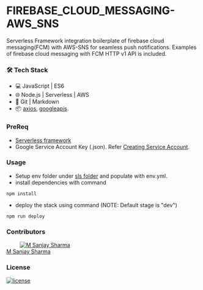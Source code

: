 # FIREBASE_CLOUD_MESSAGING-AWS_SNS

Serverless Framework integration boilerplate of firebase cloud messaging(FCM) with AWS-SNS for seamless push notifications.
Examples of firebase cloud messaging with FCM HTTP v1 API is included.

### 🛠 Tech Stack

- 💻 JavaScript | ES6
- 🌐 Node.js | Serverless | AWS
- 🔧 Git | Markdown
- 📦 [axios](https://github.com/axios/axios), [googleapis](https://github.com/googleapis/googleapis).

### PreReq

- [Serverless framework](https://www.serverless.com/)
- Google Service Account Key (.json). Refer [Creating Service Account](https://cloud.google.com/docs/authentication/production#create_service_account).

### Usage

- Setup env folder under [sls folder](https://github.com/MSanjaySharma/FIREBASE_CLOUD_MESSAGING-AWS_SNS/tree/master/sls) and populate with env.yml.
- install dependencies with command

```
npm install
```

- deploy the stack using command (NOTE: Default stage is "dev")

```
npm run deploy
```

### Contributors

&nbsp;&nbsp;&nbsp;&nbsp;&nbsp;&nbsp;&nbsp;&nbsp;&nbsp;<a href="https://github.com/MSanjaySharma"><img src="https://avatars3.githubusercontent.com/u/65958268?s=40" alt="M Sanjay Sharma" /></a></br>
[M Sanjay Sharma](https://github.com/MSanjaySharma)

### License

[![license](https://img.shields.io/badge/license-MIT-green?style=flat-square)](https://github.com/MSanjaySharma/FIREBASE_CLOUD_MESSAGING-AWS_SNS/blob/master/LICENSE)
